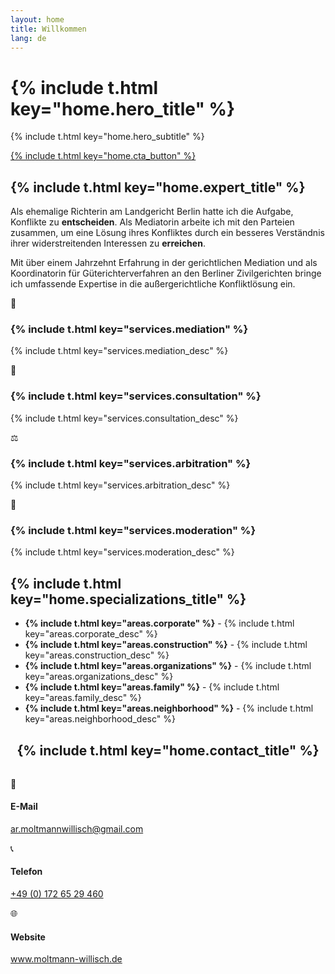 ```yaml
---
layout: home
title: Willkommen
lang: de
---
```


<div class="hero-section">
  <div class="wrapper">
    <h1>{% include t.html key="home.hero_title" %}</h1>
    <p class="subtitle">{% include t.html key="home.hero_subtitle" %}</p>
    <a href="/contact" class="cta-button">{% include t.html key="home.cta_button" %}</a>
  </div>
</div>

## {% include t.html key="home.expert_title" %}

Als ehemalige Richterin am Landgericht Berlin hatte ich die Aufgabe, Konflikte zu **entscheiden**. Als Mediatorin arbeite ich mit den Parteien zusammen, um eine Lösung ihres Konfliktes durch ein besseres Verständnis ihrer widerstreitenden Interessen zu **erreichen**.

Mit über einem Jahrzehnt Erfahrung in der gerichtlichen Mediation und als Koordinatorin für Güterichterverfahren an den Berliner Zivilgerichten bringe ich umfassende Expertise in die außergerichtliche Konfliktlösung ein.

<div class="services-grid">
  <div class="service-card">
    <div class="service-icon">🤝</div>
    <h3>{% include t.html key="services.mediation" %}</h3>
    <p>{% include t.html key="services.mediation_desc" %}</p>
  </div>
  
  <div class="service-card">
    <div class="service-icon">💼</div>
    <h3>{% include t.html key="services.consultation" %}</h3>
    <p>{% include t.html key="services.consultation_desc" %}</p>
  </div>
  
  <div class="service-card">
    <div class="service-icon">⚖️</div>
    <h3>{% include t.html key="services.arbitration" %}</h3>
    <p>{% include t.html key="services.arbitration_desc" %}</p>
  </div>
  
  <div class="service-card">
    <div class="service-icon">👥</div>
    <h3>{% include t.html key="services.moderation" %}</h3>
    <p>{% include t.html key="services.moderation_desc" %}</p>
  </div>
</div>

## {% include t.html key="home.specializations_title" %}

- **{% include t.html key="areas.corporate" %}** - {% include t.html key="areas.corporate_desc" %}
- **{% include t.html key="areas.construction" %}** - {% include t.html key="areas.construction_desc" %}
- **{% include t.html key="areas.organizations" %}** - {% include t.html key="areas.organizations_desc" %}
- **{% include t.html key="areas.family" %}** - {% include t.html key="areas.family_desc" %}
- **{% include t.html key="areas.neighborhood" %}** - {% include t.html key="areas.neighborhood_desc" %}

<div class="contact-section">
  <div class="wrapper">
    <h2 style="text-align: center; margin-bottom: 2rem;">{% include t.html key="home.contact_title" %}</h2>
    <div class="contact-info">
      <div class="contact-item">
        <div class="contact-icon">📧</div>
        <h4>E-Mail</h4>
        <p><a href="mailto:ar.moltmannwillisch@gmail.com">ar.moltmannwillisch@gmail.com</a></p>
      </div>
      <div class="contact-item">
        <div class="contact-icon">📞</div>
        <h4>Telefon</h4>
        <p><a href="tel:+4917265229460">+49 (0) 172 65 29 460</a></p>
      </div>
      <div class="contact-item">
        <div class="contact-icon">🌐</div>
        <h4>Website</h4>
        <p><a href="http://www.moltmann-willisch.de">www.moltmann-willisch.de</a></p>
      </div>
    </div>
  </div>
</div>